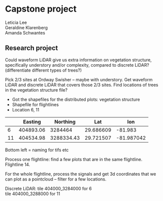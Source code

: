 # Capstone project
Leticia Lee       
Geraldine Klarenberg        
Amanda Schwantes       

## Research project

Could waveform LiDAR give us extra information on vegetation structure, specifically understory and/or complexity, compared to discrete LiDAR?
(differentiate different types of trees?) 

Pick 2/3 sites at Ordway Swisher – maybe with understory.
Get waveform LiDAR and discrete LiDAR that covers those 2/3 sites.
Find locations of trees in the vegetation structure file?

-	Got the shapefiles for the distributed plots: vegetation structure
-	Shapefile for flightlines
-	Location 6, 11

|   | Easting   | Northing   | Lat       | lon        |  
|---|-----------|------------|-----------|------------|
|6  | 404893.06 | 3284464    | 29.686609 | -81.983    |
|11 | 404534.98 | 3288334.43 | 29.721507 | -81.987042 |

Bottom left = naming for tifs etc

Process one flightline: find a few plots that are in the same flightline. Flightline 14.

For the whole flightline, process the signals and get 3d coordinates that we can plot as a pointcloud – filter for a few locations.

Discrete LiDAR: 
tile 404000_3284000 for 6              
tile 404000_3288000 for 11
